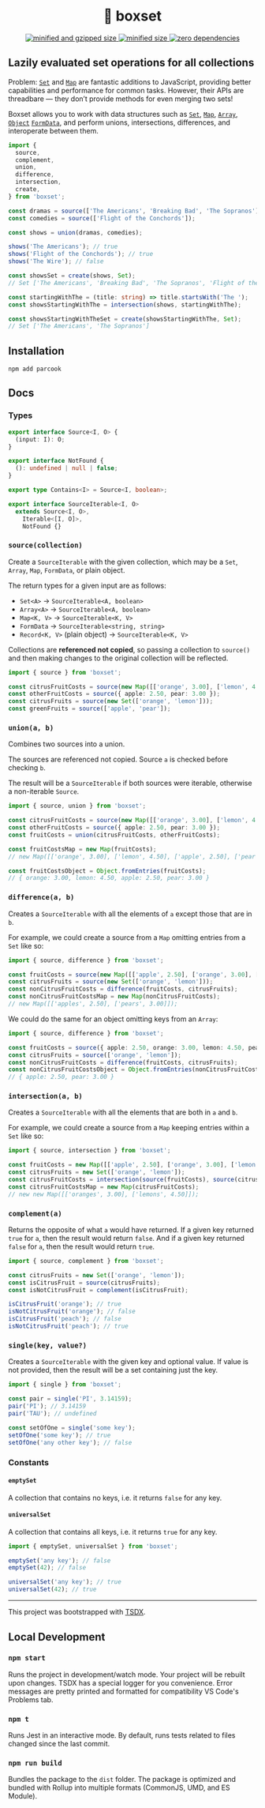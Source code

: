 <div align="center">
  <h1>📀 boxset</h1>
  <a href="https://bundlephobia.com/result?p=boxset">
    <img src="https://badgen.net/bundlephobia/minzip/boxset@0.3.3" alt="minified and gzipped size">
    <img src="https://badgen.net/bundlephobia/min/boxset@0.3.3" alt="minified size">
    <img src="https://badgen.net/bundlephobia/dependency-count/boxset@0.3.3" alt="zero dependencies">
  </a>
</div>

## Lazily evaluated set operations for all collections

Problem: [`Set`][mdn-set] and [`Map`][mdn-map] are fantastic additions to JavaScript, providing better capabilities and performance for common tasks. However, their APIs are threadbare — they don’t provide methods for even merging two sets!

Boxset allows you to work with data structures such as [`Set`][mdn-set], [`Map`][mdn-map], [`Array`][mdn-array], [`Object`][mdn-object] [`FormData`][mdn-formdata], and perform unions, intersections, differences, and interoperate between them.

```ts
import {
  source,
  complement,
  union,
  difference,
  intersection,
  create,
} from 'boxset';

const dramas = source(['The Americans', 'Breaking Bad', 'The Sopranos']);
const comedies = source(['Flight of the Conchords']);

const shows = union(dramas, comedies);

shows('The Americans'); // true
shows('Flight of the Conchords'); // true
shows('The Wire'); // false

const showsSet = create(shows, Set);
// Set ['The Americans', 'Breaking Bad', 'The Sopranos', 'Flight of the Conchords']

const startingWithThe = (title: string) => title.startsWith('The ');
const showsStartingWithThe = intersection(shows, startingWithThe);

const showsStartingWithTheSet = create(showsStartingWithThe, Set);
// Set ['The Americans', 'The Sopranos']
```

## Installation

```console
npm add parcook
```

## Docs

### Types

```typescript
export interface Source<I, O> {
  (input: I): O;
}

export interface NotFound {
  (): undefined | null | false;
}

export type Contains<I> = Source<I, boolean>;

export interface SourceIterable<I, O>
  extends Source<I, O>,
    Iterable<[I, O]>,
    NotFound {}
```

### `source(collection)`

Create a `SourceIterable` with the given collection, which may be a `Set`, `Array`, `Map`, `FormData`, or plain object.

The return types for a given input are as follows:

- `Set<A>` -> `SourceIterable<A, boolean>`
- `Array<A>` -> `SourceIterable<A, boolean>`
- `Map<K, V>` -> `SourceIterable<K, V>`
- `FormData` -> `SourceIterable<string, string>`
- `Record<K, V>` (plain object) -> `SourceIterable<K, V>`

Collections are **referenced not copied**, so passing a collection to `source()` and then making changes to the original collection will be reflected.

```typescript
import { source } from 'boxset';

const citrusFruitCosts = source(new Map([['orange', 3.00], ['lemon', 4.50]]));
const otherFruitCosts = source({ apple: 2.50, pear: 3.00 });
const citrusFruits = source(new Set(['orange', 'lemon']));
const greenFruits = source(['apple', 'pear']);
```

### `union(a, b)`

Combines two sources into a union.

The sources are referenced not copied. Source `a` is checked before checking `b`.

The result will be a `SourceIterable` if both sources were iterable, otherwise a non-iterable `Source`.

```typescript
import { source, union } from 'boxset';

const citrusFruitCosts = source(new Map([['orange', 3.00], ['lemon', 4.50]]));
const otherFruitCosts = source({ apple: 2.50, pear: 3.00 });
const fruitCosts = union(citrusFruitCosts, otherFruitCosts);

const fruitCostsMap = new Map(fruitCosts);
// new Map([['orange', 3.00], ['lemon', 4.50], ['apple', 2.50], ['pear', 3.00]])

const fruitCostsObject = Object.fromEntries(fruitCosts);
// { orange: 3.00, lemon: 4.50, apple: 2.50, pear: 3.00 }
```

### `difference(a, b)`

Creates a `SourceIterable` with all the elements of `a` except those that are in `b`.

For example, we could create a source from a `Map` omitting entries from a `Set` like so:

```typescript
import { source, difference } from 'boxset';

const fruitCosts = source(new Map([['apple', 2.50], ['orange', 3.00], ['lemon', 4.50], ['pear', 3.00]]));
const citrusFruits = source(new Set(['orange', 'lemon']));
const nonCitrusFruitCosts = difference(fruitCosts, citrusFruits);
const nonCitrusFruitCostsMap = new Map(nonCitrusFruitCosts);
// new Map([['apples', 2.50], ['pears', 3.00]]);
```

We could do the same for an object omitting keys from an `Array`:

```typescript
import { source, difference } from 'boxset';

const fruitCosts = source({ apple: 2.50, orange: 3.00, lemon: 4.50, pear: 3.00 });
const citrusFruits = source(['orange', 'lemon']);
const nonCitrusFruitCosts = difference(fruitCosts, citrusFruits);
const nonCitrusFruitCostsObject = Object.fromEntries(nonCitrusFruitCosts);
// { apple: 2.50, pear: 3.00 }
```

### `intersection(a, b)`

Creates a `SourceIterable` with all the elements that are both in `a` and `b`.

For example, we could create a source from a `Map` keeping entries within a `Set` like so:

```typescript
import { source, intersection } from 'boxset';

const fruitCosts = new Map([['apple', 2.50], ['orange', 3.00], ['lemon', 4.50], ['pear', 3.00]]);
const citrusFruits = new Set(['orange', 'lemon']);
const citrusFruitCosts = intersection(source(fruitCosts), source(citrusFruits));
const citrusFruitCostsMap = new Map(citrusFruitCosts);
// new new Map([['oranges', 3.00], ['lemons', 4.50]]);
```

### `complement(a)`

Returns the opposite of what `a` would have returned. If a given key returned `true` for `a`, then the result would return `false`. And if a given key returned `false` for `a`, then the result would return `true`.

```typescript
import { source, complement } from 'boxset';

const citrusFruits = new Set(['orange', 'lemon']);
const isCitrusFruit = source(citrusFruits);
const isNotCitrusFruit = complement(isCitrusFruit);

isCitrusFruit('orange'); // true
isNotCitrusFruit('orange'); // false
isCitrusFruit('peach'); // false
isNotCitrusFruit('peach'); // true
```

### `single(key, value?)`

Creates a `SourceIterable` with the given key and optional value. If value is not provided, then the result will be a set containing just the key.

```typescript
import { single } from 'boxset';

const pair = single('PI', 3.14159);
pair('PI'); // 3.14159
pair('TAU'); // undefined

const setOfOne = single('some key');
setOfOne('some key'); // true
setOfOne('any other key'); // false
```

### Constants

#### `emptySet`

A collection that contains no keys, i.e. it returns `false` for any key.

#### `universalSet`

A collection that contains all keys, i.e. it returns `true` for any key.

```typescript
import { emptySet, universalSet } from 'boxset';

emptySet('any key'); // false
emptySet(42); // false

universalSet('any key'); // true
universalSet(42); // true
```

[mdn-set]: https://developer.mozilla.org/en-US/docs/Web/JavaScript/Reference/Global_Objects/Set
[mdn-map]: https://developer.mozilla.org/en-US/docs/Web/JavaScript/Reference/Global_Objects/Map
[mdn-object]: https://developer.mozilla.org/en-US/docs/Web/JavaScript/Reference/Global_Objects/Object
[mdn-array]: https://developer.mozilla.org/en-US/docs/Web/JavaScript/Reference/Global_Objects/Array
[mdn-formdata]: https://developer.mozilla.org/en-US/docs/Web/API/FormData

---

This project was bootstrapped with [TSDX](https://github.com/jaredpalmer/tsdx).

## Local Development

### `npm start`

Runs the project in development/watch mode. Your project will be rebuilt upon changes. TSDX has a special logger for you convenience. Error messages are pretty printed and formatted for compatibility VS Code's Problems tab.

### `npm t`

Runs Jest in an interactive mode.
By default, runs tests related to files changed since the last commit.

### `npm run build`

Bundles the package to the `dist` folder.
The package is optimized and bundled with Rollup into multiple formats (CommonJS, UMD, and ES Module).
